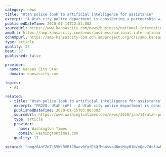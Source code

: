 ```yaml
---
category: news
title: "Utah police look to artificial intelligence for assistance"
excerpt: "A Utah city police department is considering a partnership with an artificial intelligence company in an effort to help the law enforcement agency work more efficiently. The Springville police may work with technology firm Banjo to help improve the response time to emergencies, The Daily Herald reported. The Park City company can gather real ..."
publishedDateTime: 2020-01-14T22:52:00Z
sourceUrl: https://www.kansascity.com/news/business/national-international/article239296528.html
ampUrl: https://amp.kansascity.com/news/business/national-international/article239296528.html
cdnAmpUrl: https://amp-kansascity-com.cdn.ampproject.org/c/s/amp.kansascity.com/news/business/national-international/article239296528.html
type: article
quality: 37
heat: 37
published: false

provider:
  name: Kansas City Star
  domain: kansascity.com

topics:
  - AI

related:
  - title: "Utah police look to artificial intelligence for assistance"
    excerpt: "PROVO, Utah (AP) - A Utah city police department is considering a partnership with an artificial intelligence company in an effort to help the law enforcement agency work more efficiently. The Springville police may work with technology firm Banjo to help improve the response time to emergencies, The Daily Herald reported. The Park City company ..."
    publishedDateTime: 2020-01-15T03:06:00Z
    sourceUrl: https://www.washingtontimes.com/news/2020/jan/14/utah-police-look-to-artificial-intelligence-for-as/
    type: article
    provider:
      name: Washington Times
      domain: washingtontimes.com
    quality: 17

secured: "nmgz64nYZnTL55WsRVRfJRwev0fy+DkQfMn4svoUNmsMayB1N/eQov7dt3uwR1rAGEDN8YLALYInmYcrsdZHC/KniOG6U8NzUZh9c8IjnlD9QC9UtnujcClSwfmv6rAb7DvunrcaR66EB/LptePzXzV84k7FeE4rPWtnJ5mss21zcu3cW3Co9Ag4rVMRrZJfPs4Inq9r1NKM+H5LUWL59OrUw8zUBsHt9pjViOAoflyeEfMoBlZAR2wrijrbQYvvNG1Tep7VhBFc4NdexbU1jA6BjFn+y6AWDc1/txt/rW0=;HePqM42WyY4IdPVR43vROg=="
---
```


